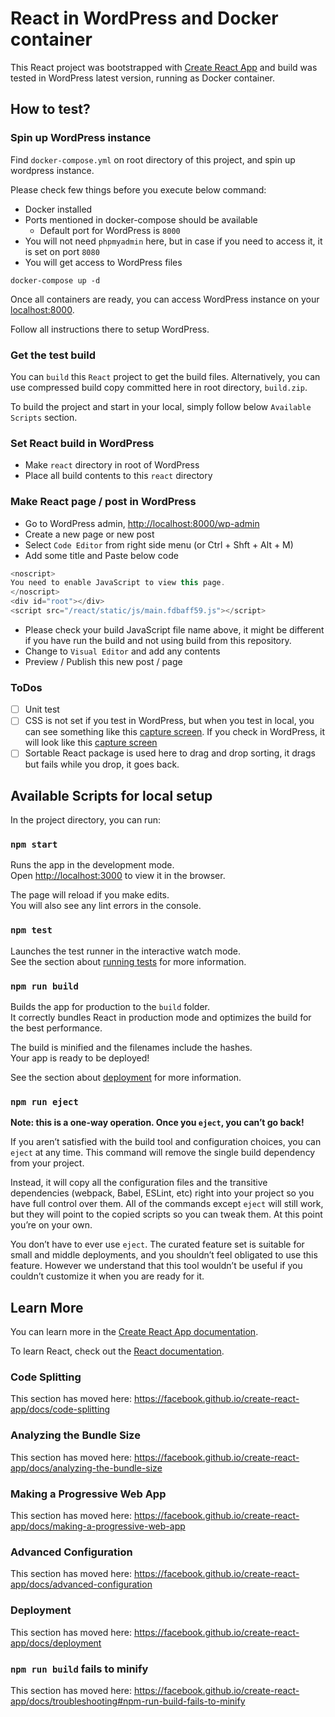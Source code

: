 # React in WordPress and Docker container

This React project was bootstrapped with [Create React App](https://github.com/facebook/create-react-app) and build was tested in WordPress latest version, running as Docker container.

## How to test?

### Spin up WordPress instance

Find `docker-compose.yml` on root directory of this project, and spin up wordpress instance.

Please check few things before you execute below command:
- Docker installed
- Ports mentioned in docker-compose should be available
  - Default port for WordPress is `8000`
- You will not need `phpmyadmin` here, but in case if you need to access it, it is set on port `8080`
- You will get access to WordPress files

```
docker-compose up -d
```

Once all containers are ready, you can access WordPress instance on your [localhost:8000](http://localhost:8000).

Follow all instructions there to setup WordPress.

### Get the test build

You can `build` this `React` project to get the build files. Alternatively, you can use compressed build copy committed here in root directory, `build.zip`.

To build the project and start in your local, simply follow below `Available Scripts` section.

### Set React build in WordPress

- Make `react` directory in root of WordPress
- Place all build contents to this `react` directory

### Make React page / post in WordPress

- Go to WordPress admin, [http://localhost:8000/wp-admin](http://localhost:8000/wp-admin)
- Create a new page or new post
- Select `Code Editor` from right side menu (or Ctrl + Shft + Alt + M)
- Add some title and Paste below code
```javascript
<noscript>
You need to enable JavaScript to view this page.
</noscript>
<div id="root"></div>
<script src="/react/static/js/main.fdbaff59.js"></script>
```
- Please check your build JavaScript file name above, it might be different if you have run the build and not using build from this repository.
- Change to `Visual Editor` and add any contents
- Preview / Publish this new post / page

### ToDos

- [ ] Unit test
- [ ] CSS is not set if you test in WordPress, but when you test in local, you can see something like this [capture screen](https://github.com/anjee10/apnic-test-app/blob/master/resources/capture-react-app-localhost.png "this capture screen"). If you check in WordPress, it will look like this [capture screen](https://github.com/anjee10/apnic-test-app/blob/master/resources/capture-wordpress-localhost.png "this capture screen")
- [ ] Sortable React package is used here to drag and drop sorting, it drags but fails while you drop, it goes back.

## Available Scripts for local setup

In the project directory, you can run:

### `npm start`

Runs the app in the development mode.<br />
Open [http://localhost:3000](http://localhost:3000) to view it in the browser.

The page will reload if you make edits.<br />
You will also see any lint errors in the console.

### `npm test`

Launches the test runner in the interactive watch mode.<br />
See the section about [running tests](https://facebook.github.io/create-react-app/docs/running-tests) for more information.

### `npm run build`

Builds the app for production to the `build` folder.<br />
It correctly bundles React in production mode and optimizes the build for the best performance.

The build is minified and the filenames include the hashes.<br />
Your app is ready to be deployed!

See the section about [deployment](https://facebook.github.io/create-react-app/docs/deployment) for more information.

### `npm run eject`

**Note: this is a one-way operation. Once you `eject`, you can’t go back!**

If you aren’t satisfied with the build tool and configuration choices, you can `eject` at any time. This command will remove the single build dependency from your project.

Instead, it will copy all the configuration files and the transitive dependencies (webpack, Babel, ESLint, etc) right into your project so you have full control over them. All of the commands except `eject` will still work, but they will point to the copied scripts so you can tweak them. At this point you’re on your own.

You don’t have to ever use `eject`. The curated feature set is suitable for small and middle deployments, and you shouldn’t feel obligated to use this feature. However we understand that this tool wouldn’t be useful if you couldn’t customize it when you are ready for it.

## Learn More

You can learn more in the [Create React App documentation](https://facebook.github.io/create-react-app/docs/getting-started).

To learn React, check out the [React documentation](https://reactjs.org/).

### Code Splitting

This section has moved here: https://facebook.github.io/create-react-app/docs/code-splitting

### Analyzing the Bundle Size

This section has moved here: https://facebook.github.io/create-react-app/docs/analyzing-the-bundle-size

### Making a Progressive Web App

This section has moved here: https://facebook.github.io/create-react-app/docs/making-a-progressive-web-app

### Advanced Configuration

This section has moved here: https://facebook.github.io/create-react-app/docs/advanced-configuration

### Deployment

This section has moved here: https://facebook.github.io/create-react-app/docs/deployment

### `npm run build` fails to minify

This section has moved here: https://facebook.github.io/create-react-app/docs/troubleshooting#npm-run-build-fails-to-minify
